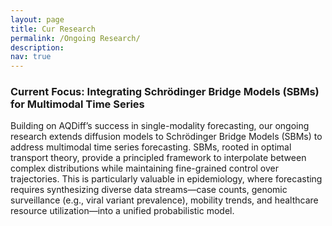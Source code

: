 ```yaml
---
layout: page
title: Cur Research
permalink: /Ongoing Research/
description:
nav: true
---
```

### Current Focus: Integrating Schrödinger Bridge Models (SBMs) for Multimodal Time Series

Building on AQDiff’s success in single-modality forecasting, our ongoing research extends diffusion models to Schrödinger Bridge Models (SBMs) to address multimodal time series forecasting. SBMs, rooted in optimal transport theory, provide a principled framework to interpolate between complex distributions while maintaining fine-grained control over trajectories. This is particularly valuable in epidemiology, where forecasting requires synthesizing diverse data streams—case counts, genomic surveillance (e.g., viral variant prevalence), mobility trends, and healthcare resource utilization—into a unified probabilistic model.
